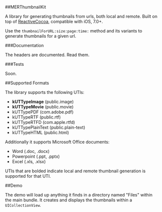 ##MERThumbnailKit

A library for generating thumbnails from urls, both local and remote. Built on top of [ReactiveCocoa](https://github.com/ReactiveCocoa/ReactiveCocoa), compatible with iOS, 7.0+.

Use the `thumbnailForURL:size:page:time:` method and its variants to generate thumbnails for a given url.

###Documentation

The headers are documented. Read them.

###Tests

Soon.

##Supported Formats

The library supports the following UTIs:

* **kUTTypeImage** (public.image)
* **kUTTypeMovie** (public.movie)
* kUTTypePDF (com.adobe.pdf)
* kUTTypeRTF (public.rtf)
* kUTTypeRTFD (com.apple.rtfd)
* kUTTypePlainText (public.plain-text)
* kUTTypeHTML (public.html)

Additionally it supports Microsoft Office documents:

* Word (.doc, .docx)
* Powerpoint (.ppt, .pptx)
* Excel (.xls, .xlsx)

UTIs that are bolded indicate local and remote thumbnail generation is supported for that UTI.

##Demo

The demo will load up anything it finds in a directory named "Files" within the main bundle. It creates and displays the thumbnails within a `UICollectionView`.